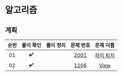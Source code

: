 # 알고리즘

## 계획
|          순번          |        풀이 확인         |         풀이 정리         |        문제 번호         |        문제 이름         |  
| :-----: | :-----: | :-----: | :-----: | :-----: | 
| 01 |  :heavy_check_mark:  |  | <a href="https://swexpertacademy.com/main/code/problem/problemDetail.do?contestProbId=AV7GLXqKAWYDFAXB" target="_blank">2001</a> | <a href="https://swexpertacademy.com/main/code/problem/problemDetail.do?contestProbId=AV7GLXqKAWYDFAXB" target="_blank">파리 퇴치</a> |   
| 02 |  :heavy_check_mark:  |  | [1206](https://swexpertacademy.com/main/code/problem/problemDetail.do?contestProbId=AV134DPqAA8CFAYh) | [View](https://swexpertacademy.com/main/code/problem/problemDetail.do?contestProbId=AV134DPqAA8CFAYh) |   
